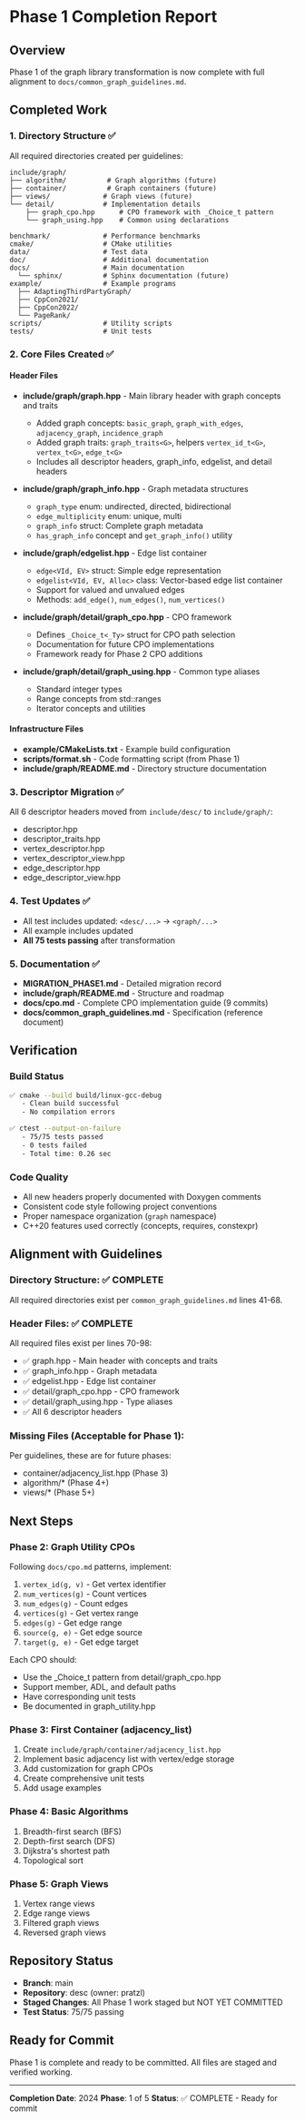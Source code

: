 # Phase 1 Completion Report

## Overview
Phase 1 of the graph library transformation is now complete with full alignment to `docs/common_graph_guidelines.md`.

## Completed Work

### 1. Directory Structure ✅
All required directories created per guidelines:
```
include/graph/
├── algorithm/          # Graph algorithms (future)
├── container/          # Graph containers (future)
├── views/             # Graph views (future)
└── detail/            # Implementation details
    ├── graph_cpo.hpp      # CPO framework with _Choice_t pattern
    └── graph_using.hpp    # Common using declarations

benchmark/             # Performance benchmarks
cmake/                 # CMake utilities
data/                  # Test data
doc/                   # Additional documentation
docs/                  # Main documentation
  └── sphinx/          # Sphinx documentation (future)
example/               # Example programs
  ├── AdaptingThirdPartyGraph/
  ├── CppCon2021/
  ├── CppCon2022/
  └── PageRank/
scripts/               # Utility scripts
tests/                 # Unit tests
```

### 2. Core Files Created ✅

#### Header Files
- **include/graph/graph.hpp** - Main library header with graph concepts and traits
  - Added graph concepts: `basic_graph`, `graph_with_edges`, `adjacency_graph`, `incidence_graph`
  - Added graph traits: `graph_traits<G>`, helpers `vertex_id_t<G>`, `vertex_t<G>`, `edge_t<G>`
  - Includes all descriptor headers, graph_info, edgelist, and detail headers

- **include/graph/graph_info.hpp** - Graph metadata structures
  - `graph_type` enum: undirected, directed, bidirectional
  - `edge_multiplicity` enum: unique, multi
  - `graph_info` struct: Complete graph metadata
  - `has_graph_info` concept and `get_graph_info()` utility

- **include/graph/edgelist.hpp** - Edge list container
  - `edge<VId, EV>` struct: Simple edge representation
  - `edgelist<VId, EV, Alloc>` class: Vector-based edge list container
  - Support for valued and unvalued edges
  - Methods: `add_edge()`, `num_edges()`, `num_vertices()`

- **include/graph/detail/graph_cpo.hpp** - CPO framework
  - Defines `_Choice_t<_Ty>` struct for CPO path selection
  - Documentation for future CPO implementations
  - Framework ready for Phase 2 CPO additions

- **include/graph/detail/graph_using.hpp** - Common type aliases
  - Standard integer types
  - Range concepts from std::ranges
  - Iterator concepts and utilities

#### Infrastructure Files
- **example/CMakeLists.txt** - Example build configuration
- **scripts/format.sh** - Code formatting script (from Phase 1)
- **include/graph/README.md** - Directory structure documentation

### 3. Descriptor Migration ✅
All 6 descriptor headers moved from `include/desc/` to `include/graph/`:
- descriptor.hpp
- descriptor_traits.hpp  
- vertex_descriptor.hpp
- vertex_descriptor_view.hpp
- edge_descriptor.hpp
- edge_descriptor_view.hpp

### 4. Test Updates ✅
- All test includes updated: `<desc/...>` → `<graph/...>`
- All example includes updated
- **All 75 tests passing** after transformation

### 5. Documentation ✅
- **MIGRATION_PHASE1.md** - Detailed migration record
- **include/graph/README.md** - Structure and roadmap
- **docs/cpo.md** - Complete CPO implementation guide (9 commits)
- **docs/common_graph_guidelines.md** - Specification (reference document)

## Verification

### Build Status
```bash
✅ cmake --build build/linux-gcc-debug
   - Clean build successful
   - No compilation errors

✅ ctest --output-on-failure
   - 75/75 tests passed
   - 0 tests failed
   - Total time: 0.26 sec
```

### Code Quality
- All new headers properly documented with Doxygen comments
- Consistent code style following project conventions
- Proper namespace organization (`graph` namespace)
- C++20 features used correctly (concepts, requires, constexpr)

## Alignment with Guidelines

### Directory Structure: ✅ COMPLETE
All required directories exist per `common_graph_guidelines.md` lines 41-68.

### Header Files: ✅ COMPLETE
All required files exist per lines 70-98:
- ✅ graph.hpp - Main header with concepts and traits
- ✅ graph_info.hpp - Graph metadata
- ✅ edgelist.hpp - Edge list container
- ✅ detail/graph_cpo.hpp - CPO framework
- ✅ detail/graph_using.hpp - Type aliases
- ✅ All 6 descriptor headers

### Missing Files (Acceptable for Phase 1):
Per guidelines, these are for future phases:
- container/adjacency_list.hpp (Phase 3)
- algorithm/* (Phase 4+)
- views/* (Phase 5+)

## Next Steps

### Phase 2: Graph Utility CPOs
Following `docs/cpo.md` patterns, implement:
1. `vertex_id(g, v)` - Get vertex identifier
2. `num_vertices(g)` - Count vertices
3. `num_edges(g)` - Count edges
4. `vertices(g)` - Get vertex range
5. `edges(g)` - Get edge range
6. `source(g, e)` - Get edge source
7. `target(g, e)` - Get edge target

Each CPO should:
- Use the _Choice_t pattern from detail/graph_cpo.hpp
- Support member, ADL, and default paths
- Have corresponding unit tests
- Be documented in graph_utility.hpp

### Phase 3: First Container (adjacency_list)
1. Create `include/graph/container/adjacency_list.hpp`
2. Implement basic adjacency list with vertex/edge storage
3. Add customization for graph CPOs
4. Create comprehensive unit tests
5. Add usage examples

### Phase 4: Basic Algorithms
1. Breadth-first search (BFS)
2. Depth-first search (DFS)
3. Dijkstra's shortest path
4. Topological sort

### Phase 5: Graph Views
1. Vertex range views
2. Edge range views
3. Filtered graph views
4. Reversed graph views

## Repository Status
- **Branch**: main
- **Repository**: desc (owner: pratzl)
- **Staged Changes**: All Phase 1 work staged but NOT YET COMMITTED
- **Test Status**: 75/75 passing

## Ready for Commit
Phase 1 is complete and ready to be committed. All files are staged and verified working.

---
**Completion Date**: 2024
**Phase**: 1 of 5
**Status**: ✅ COMPLETE - Ready for commit
